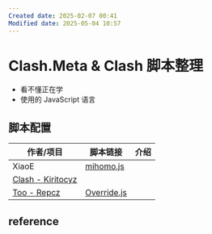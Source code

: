 ```yaml
---
Created date: 2025-02-07 00:41
Modified date: 2025-05-04 10:57
---
```

# Clash.Meta & Clash 脚本整理
- 看不懂正在学
- 使用的 JavaScript 语言

## 脚本配置

| 作者/项目                                                   | 脚本链接                                                                                                              | 介绍  |
| ------------------------------------------------------- | ----------------------------------------------------------------------------------------------------------------- | --- |
| XiaoE                                                   | [mihomo.js](https://raw.githubusercontent.com/LaolunsiG/PCR/refs/heads/main/Scripts/Clash/Clash.Meta_Override.js) |     |
| [Clash - Kiritocyz](https://github.com/Kiritocyz/Clash) |                                                                                                                   |     |
| [Too - Repcz](https://github.com/Repcz/Tool)            | [Override.js](https://raw.githubusercontent.com/Repcz/Tool/refs/heads/X/Clash/Meta/Override.js)                   |     |

## reference

